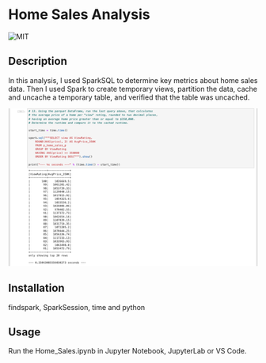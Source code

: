 # Home Sales Analysis
![MIT](https://img.shields.io/badge/License-MIT-blue)

## Description
In this analysis, I used SparkSQL to determine key metrics about home sales data. Then I used Spark to create temporary views, partition the data, cache and uncache a temporary table, and verified that the table was uncached.

![app_image](mockup.png)

## Installation
findspark, SparkSession, time and python

## Usage
Run the Home_Sales.ipynb in Jupyter Notebook, JupyterLab or VS Code.

